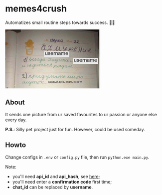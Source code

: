 # memes4crush
Automatizes small routine steps towards success. 💪👧

<img src="point.jpg" width=60% height=60%>

## About

It sends one picture from ur saved favourites to ur passion or anyone else every day.

__P.S.__: Silly pet project just for fun. However, could be used someday.

## Howto
Change configs in `.env` or `config.py` file, then run `python.exe main.py`.

Note:
- you'll need __api_id__ and __api_hash__, see [here](https://core.telegram.org/api/obtaining_api_id);
- you'll need enter a __confirmation code__ first time;
- __chat_id__ can be replaced by __username__.
